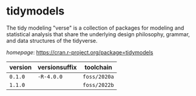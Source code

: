 # tidymodels

The tidy modeling "verse" is a collection of packages for modeling and statistical analysis that share the underlying design philosophy, grammar, and data structures of the tidyverse.

*homepage*: <https://cran.r-project.org/package=tidymodels>

version | versionsuffix | toolchain
--------|---------------|----------
``0.1.0`` | ``-R-4.0.0`` | ``foss/2020a``
``1.1.0`` |  | ``foss/2022b``
